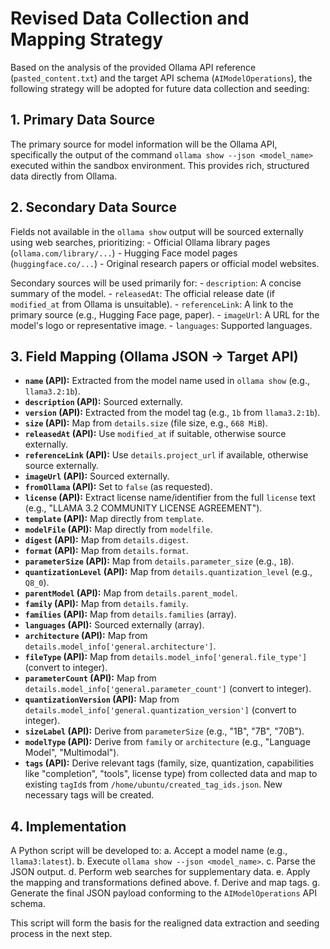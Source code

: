 # Revised Data Collection and Mapping Strategy

Based on the analysis of the provided Ollama API reference (`pasted_content.txt`) and the target API schema (`AIModelOperations`), the following strategy will be adopted for future data collection and seeding:

## 1. Primary Data Source

The primary source for model information will be the Ollama API, specifically the output of the command `ollama show --json <model_name>` executed within the sandbox environment. This provides rich, structured data directly from Ollama.

## 2. Secondary Data Source

Fields not available in the `ollama show` output will be sourced externally using web searches, prioritizing:
    - Official Ollama library pages (`ollama.com/library/...`)
    - Hugging Face model pages (`huggingface.co/...`)
    - Original research papers or official model websites.

Secondary sources will be used primarily for:
    - `description`: A concise summary of the model.
    - `releasedAt`: The official release date (if `modified_at` from Ollama is unsuitable).
    - `referenceLink`: A link to the primary source (e.g., Hugging Face page, paper).
    - `imageUrl`: A URL for the model's logo or representative image.
    - `languages`: Supported languages.

## 3. Field Mapping (Ollama JSON -> Target API)

-   **`name` (API):** Extracted from the model name used in `ollama show` (e.g., `llama3.2:1b`).
-   **`description` (API):** Sourced externally.
-   **`version` (API):** Extracted from the model tag (e.g., `1b` from `llama3.2:1b`).
-   **`size` (API):** Map from `details.size` (file size, e.g., `668 MiB`).
-   **`releasedAt` (API):** Use `modified_at` if suitable, otherwise source externally.
-   **`referenceLink` (API):** Use `details.project_url` if available, otherwise source externally.
-   **`imageUrl` (API):** Sourced externally.
-   **`fromOllama` (API):** Set to `false` (as requested).
-   **`license` (API):** Extract license name/identifier from the full `license` text (e.g., "LLAMA 3.2 COMMUNITY LICENSE AGREEMENT").
-   **`template` (API):** Map directly from `template`.
-   **`modelFile` (API):** Map directly from `modelfile`.
-   **`digest` (API):** Map from `details.digest`.
-   **`format` (API):** Map from `details.format`.
-   **`parameterSize` (API):** Map from `details.parameter_size` (e.g., `1B`).
-   **`quantizationLevel` (API):** Map from `details.quantization_level` (e.g., `Q8_0`).
-   **`parentModel` (API):** Map from `details.parent_model`.
-   **`family` (API):** Map from `details.family`.
-   **`families` (API):** Map from `details.families` (array).
-   **`languages` (API):** Sourced externally (array).
-   **`architecture` (API):** Map from `details.model_info['general.architecture']`.
-   **`fileType` (API):** Map from `details.model_info['general.file_type']` (convert to integer).
-   **`parameterCount` (API):** Map from `details.model_info['general.parameter_count']` (convert to integer).
-   **`quantizationVersion` (API):** Map from `details.model_info['general.quantization_version']` (convert to integer).
-   **`sizeLabel` (API):** Derive from `parameterSize` (e.g., "1B", "7B", "70B").
-   **`modelType` (API):** Derive from `family` or `architecture` (e.g., "Language Model", "Multimodal").
-   **`tags` (API):** Derive relevant tags (family, size, quantization, capabilities like "completion", "tools", license type) from collected data and map to existing `tagId`s from `/home/ubuntu/created_tag_ids.json`. New necessary tags will be created.

## 4. Implementation

A Python script will be developed to:
    a. Accept a model name (e.g., `llama3:latest`).
    b. Execute `ollama show --json <model_name>`.
    c. Parse the JSON output.
    d. Perform web searches for supplementary data.
    e. Apply the mapping and transformations defined above.
    f. Derive and map tags.
    g. Generate the final JSON payload conforming to the `AIModelOperations` API schema.

This script will form the basis for the realigned data extraction and seeding process in the next step.

